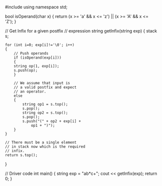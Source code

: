 

#include <iostream>
using namespace std;

bool isOperand(char x)
{
return (x >= 'a' && x <= 'z') ||
		(x >= 'A' && x <= 'Z');
}

// Get Infix for a given postfix
// expression
string getInfix(string exp)
{
	stack<string> s;

	for (int i=0; exp[i]!='\0'; i++)
	{
		// Push operands
		if (isOperand(exp[i]))
		{
		string op(1, exp[i]);
		s.push(op);
		}

		// We assume that input is
		// a valid postfix and expect
		// an operator.
		else
		{
			string op1 = s.top();
			s.pop();
			string op2 = s.top();
			s.pop();
			s.push("(" + op2 + exp[i] +
				op1 + ")");
		}
	}

	// There must be a single element
	// in stack now which is the required
	// infix.
	return s.top();
}

// Driver code
int main()
{
	string exp = "ab*c+";
	cout << getInfix(exp);
	return 0;
}
